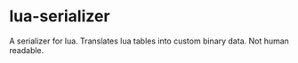 # lua-serializer
A serializer for lua. Translates lua tables into custom binary data. Not human readable.
